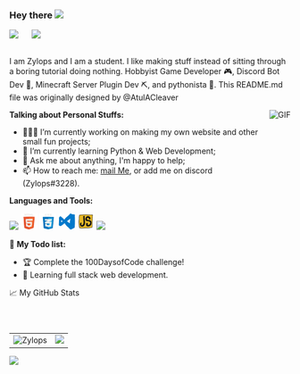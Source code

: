
### Hey there <img src="https://media.giphy.com/media/292VY8JD9wSSA/giphy.gif" width="25px">
<a href="https://twitter.com/ZylopsYT">
  <img align="left" width="40px" src="https://media.giphy.com/media/M9O6ePwNJ58UMF1Rvq/giphy.gif" />
</a>
<a href="mailto:zainaazeez787@gmail.com">
  <img align="left"  width="40px" src="https://assets.website-files.com/5d9ba0eb5f6edb77992a99d0/5de7d2474cdb984b60db1a1c_valentine-email.gif" /></a>


<br>
<br>

 I am Zylops and I am a student. I like making stuff instead of sitting through a boring tutorial doing nothing. Hobbyist Game Developer 🎮, Discord Bot Dev 🤖, Minecraft Server Plugin Dev ⛏, and pythonista 🐍. This README.md file was originally designed by @AtulACleaver

  <img align="right" alt="GIF" src="https://media.giphy.com/media/VTtANKl0beDFQRLDTh/giphy.gif"  height= 400px/>
  
**Talking about Personal Stuffs:**

- 👨🏽‍💻 I’m currently working on making my own website and other small fun projects;
- 🌱 I’m currently learning Python & Web Development; 
- 💬 Ask me about anything, I'm happy to help;
- 📫 How to reach me: <a href="mailto:zainaazeez787@gmail.com">mail Me</a>, or add me on discord (Zylops#3228).

**Languages and Tools:**  
<p>
<img height="30" src="https://media.giphy.com/media/ln7z2eWriiQAllfVcn/giphy.gif">
<img height="30" src="https://raw.githubusercontent.com/otomer/otomer/master/assets/html.gif">
<img height="30" src="https://raw.githubusercontent.com/otomer/otomer/master/assets/css.gif">
<img height="30" src="https://raw.githubusercontent.com/otomer/otomer/master/assets/vscode.webp">
<img height="30" src="https://raw.githubusercontent.com/otomer/otomer/master/assets/js.webp">
<img height="30" src="https://user-images.githubusercontent.com/41782385/59523230-55488280-8f03-11e9-9abe-e8e0f3d9a245.gif">
</p>

🚧 **My Todo list:**
<!-- TODO-IST:START -->
- 🏆  Complete the 100DaysofCode challenge!      
- 🥅  Learning full stack web development.
<!-- TODO-IST:END -->


<div>📈 My GitHub Stats <br><br>
  <div>

<div>
  <table align = "center" ><tr>
<td> <img src="https://github-readme-stats.vercel.app/api?username=Zylops&show_icons=true&&theme=radical" alt="Zylops" style = "width: 250px;"/> </td>
<td> <img src="https://github-readme-stats.vercel.app/api/top-langs/?username=Zylops&layout=compact&theme=radical" style = "width: 250px;"/> </td>
</tr></table>
</div>

<div>
    <img src = "https://activity-graph.herokuapp.com/graph?username=Zylops&show_icons=true&count_private=true&theme=redical&area=true">
</div>
</div>
</div>
